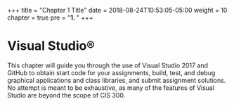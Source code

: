 +++
title = "Chapter 1 Title"
date = 2018-08-24T10:53:05-05:00
weight = 10
chapter = true
pre = "<b>1. </b>"
+++

# Visual Studio®

This chapter will guide you through the use of Visual Studio 2017 and
GitHub to obtain start code for your assignments, build, test, and debug
graphical applications and class libraries, and submit assignment
solutions. No attempt is meant to be exhaustive, as many of the features
of Visual Studio are beyond the scope of CIS 300.